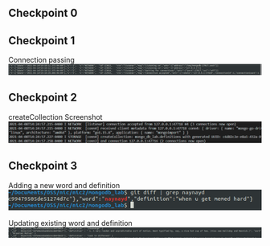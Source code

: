 ## Checkpoint 0


## Checkpoint 1
Connection passing
![alt text](https://github.com/niclee500/oss-repo-template/blob/master/labs/lab-09/Selection_001.png)

## Checkpoint 2
createCollection Screenshot
![alt text](https://github.com/niclee500/oss-repo-template/blob/master/labs/lab-09/Selection_007.png)

## Checkpoint 3
Adding a new word and definition
![alt text](https://github.com/niclee500/oss-repo-template/blob/master/labs/lab-09/Selection_002.png)

Updating existing word and definition
![alt text](https://github.com/niclee500/oss-repo-template/blob/master/labs/lab-09/Selection_003.png)
